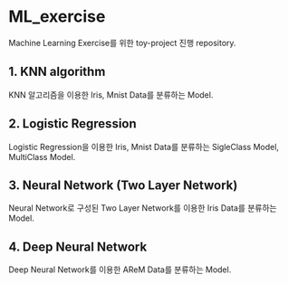 # ML_exercise
Machine Learning Exercise를 위한 toy-project 진행 repository.



## 1. KNN algorithm

KNN 알고리즘을 이용한 Iris, Mnist Data를 분류하는 Model.

## 2. Logistic Regression

Logistic Regression을 이용한 Iris, Mnist Data를 분류하는 SigleClass Model, MultiClass Model.

## 3. Neural Network (Two Layer Network)

Neural Network로 구성된 Two Layer Network를 이용한 Iris Data를 분류하는 Model.

## 4. Deep Neural Network

Deep Neural Network를 이용한 AReM Data를 분류하는 Model.
